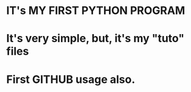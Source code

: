 # IT's MY FIRST PYTHON PROGRAM
# It's very simple, but, it's my "tuto" files
# First GITHUB usage also.
